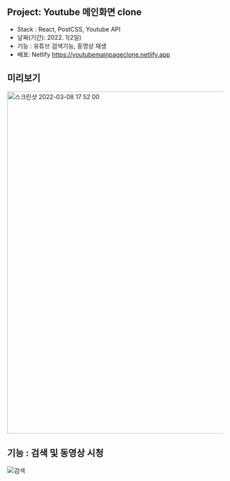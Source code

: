 ## Project: Youtube 메인화면 clone

- Stack : React, PostCSS, Youtube API
- 날짜(기간): 2022. 1(2일)
- 기능 : 유튜브 검색기능, 동영상 재생
- 배포: Netlify https://youtubemainpageclone.netlify.app

## 미리보기
<img width="800" alt="스크린샷 2022-03-08 17 52 00" src="https://user-images.githubusercontent.com/90097736/157201542-a47e7c01-b426-406e-b4d8-07e960d8d3ce.png">

## 기능 : 검색 및 동영상 시청

![검색](https://user-images.githubusercontent.com/90097736/157203057-c6664f14-3f21-4b40-9950-489fbcc098ff.gif)

